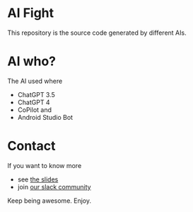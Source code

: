 # AI Fight

This repository is the source code generated by different AIs.

# AI who?

The AI used where

* ChatGPT 3.5
* ChatGPT 4
* CoPilot and
* Android Studio Bot

# Contact

If you want to know more
* see [the slides](https://docs.google.com/presentation/d/1uT2K6ZbC52BQKlxEOsM2irMOc0p9CnrmTrSZ6VVg82M/edit?usp=sharing)
* join [our slack community](https://bit.ly/tdevslack)

Keep being awesome. Enjoy.
